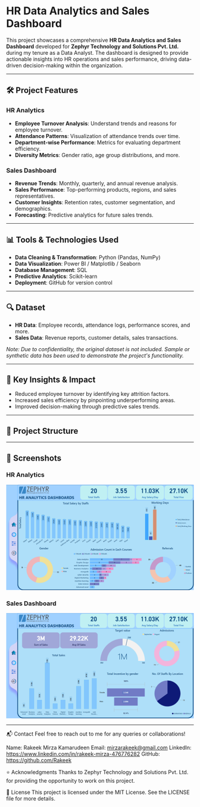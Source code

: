 # HR Data Analytics and Sales Dashboard

This project showcases a comprehensive **HR Data Analytics and Sales Dashboard** developed for **Zephyr Technology and Solutions Pvt. Ltd.** during my tenure as a Data Analyst. The dashboard is designed to provide actionable insights into HR operations and sales performance, driving data-driven decision-making within the organization.

---

## 🛠️ Project Features

### HR Analytics
- **Employee Turnover Analysis**: Understand trends and reasons for employee turnover.
- **Attendance Patterns**: Visualization of attendance trends over time.
- **Department-wise Performance**: Metrics for evaluating department efficiency.
- **Diversity Metrics**: Gender ratio, age group distributions, and more.

### Sales Dashboard
- **Revenue Trends**: Monthly, quarterly, and annual revenue analysis.
- **Sales Performance**: Top-performing products, regions, and sales representatives.
- **Customer Insights**: Retention rates, customer segmentation, and demographics.
- **Forecasting**: Predictive analytics for future sales trends.

---

## 📊 Tools & Technologies Used
- **Data Cleaning & Transformation**: Python (Pandas, NumPy)
- **Data Visualization**: Power BI / Matplotlib / Seaborn
- **Database Management**: SQL
- **Predictive Analytics**: Scikit-learn
- **Deployment**: GitHub for version control

---

## 🔍 Dataset
- **HR Data**: Employee records, attendance logs, performance scores, and more.
- **Sales Data**: Revenue reports, customer details, sales transactions.

*Note: Due to confidentiality, the original dataset is not included. Sample or synthetic data has been used to demonstrate the project's functionality.*

---

## 🚀 Key Insights & Impact
- Reduced employee turnover by identifying key attrition factors.
- Increased sales efficiency by pinpointing underperforming areas.
- Improved decision-making through predictive sales trends.

---

## 📂 Project Structure

---

## 📸 Screenshots
### HR Analytics
![HR Dashboard](https://github.com/Rakeek/PowerBI-Dashboards/blob/main/Zephyr%20HR%20%26%20Sales%20Dashboard/HR%20Dashboard.png)

### Sales Dashboard
![Sales Dashboard](https://github.com/Rakeek/PowerBI-Dashboards/blob/main/Zephyr%20HR%20%26%20Sales%20Dashboard/Sales%20Dashboard.png)

---

📬 Contact
Feel free to reach out to me for any queries or collaborations!

Name: Rakeek Mirza Kamarudeen
Email: mirzarakeek@gmail.com
LinkedIn: https://www.linkedin.com/in/rakeek-mirza-476776282
GitHub: https://github.com/Rakeek

⭐ Acknowledgments
Thanks to Zephyr Technology and Solutions Pvt. Ltd. for providing the opportunity to work on this project.

📜 License
This project is licensed under the MIT License. See the LICENSE file for more details.
